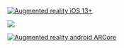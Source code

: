 <html>
<head>
<meta http-equiv="AddType" content="model/vnd.reality">
<script type="module" src="https://unpkg.com/@google/model-viewer/dist/model-viewer.min.js"></script>
</head>
<body>
<div id="AR"> 
<div id="ios"> 
<p>
<a rel="ar" href="https://github.com/jdosses/cartel-activista/blob/gh-pages/objetos/nomasviolencia-4.reality?raw=true#callToAction=Go%20back&checkoutTitle=No%20+%20ESMAD&checkoutSubtitle=¡Viva%20el%20paro%20Nacional!%20">
<img src="https://i.imgur.com/KollzUJ.jpg" width="auto" height="auto" alt="Augmented reality iOS 13+">
</a>
</p>
<p>
<model-viewer src="https://github.com/jdosses/cartel-activista/blob/gh-pages/objetos/nomasviolencia-android-2.glb?raw=true" camera-controls ar ar-modes="scene-viewer webxr quick-look" ios-src="https://github.com/jdosses/cartel-activista/blob/gh-pages/objetos/nomasviolencia-iOS-2.usdz?raw=true" camera-orbit="102.9deg 98.18deg 1.401m" min-camera-orbit="auto auto auto" max-camera-orbit="auto auto 1.401m" auto-rotate camera-controls>
<div><img src="https://i.imgur.com/KollzUJ.jpg" width="auto" height="auto"></div>
</model-viewer>

</p>
<div id="Android">  
<p>
<a href="intent://arvr.google.com/scene-viewer/1.0?file=https://github.com/jdosses/cartel-activista/blob/gh-pages/objetos/nomasviolencia-joined.glb?raw=true&mode=ar_only#Intent;scheme=https;package=com.google.ar.core;action=android.intent.action.VIEW;S.browser_fallback_url=https://play.google.com/store/apps/details?id=com.google.ar.core&hl=en&gl=US;end;"><img src="https://i.imgur.com/R3Gqj00.jpg" width="auto" height="auto" alt="Augmented reality android ARCore"></a>
</p> 
</div>
</div> 
</div> 
</body>
</html>
